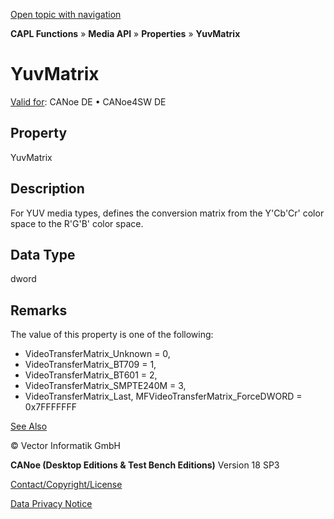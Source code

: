 [Open topic with navigation](../../../../../CANoeDEFamily.htm#Topics/CAPLFunctions/Media/Properties/CAPLfunctionYuvMatrix.md)

**CAPL Functions** » **Media API** » **Properties** » **YuvMatrix**

# YuvMatrix

[Valid for](../../../Shared/FeatureAvailability.md): CANoe DE • CANoe4SW DE

## Property

YuvMatrix

## Description

For YUV media types, defines the conversion matrix from the Y'Cb'Cr' color space to the R'G'B' color space.

## Data Type

dword

## Remarks

The value of this property is one of the following:

- VideoTransferMatrix_Unknown = 0,
- VideoTransferMatrix_BT709 = 1,
- VideoTransferMatrix_BT601 = 2,
- VideoTransferMatrix_SMPTE240M = 3,
- VideoTransferMatrix_Last, MFVideoTransferMatrix_ForceDWORD = 0x7FFFFFFF

[See Also](javascript:void(0);)

© Vector Informatik GmbH

**CANoe (Desktop Editions & Test Bench Editions)** Version 18 SP3

[Contact/Copyright/License](../../../Shared/ContactCopyrightLicense.md)

[Data Privacy Notice](https://www.vector.com/int/en/company/get-info/privacy-policy/)